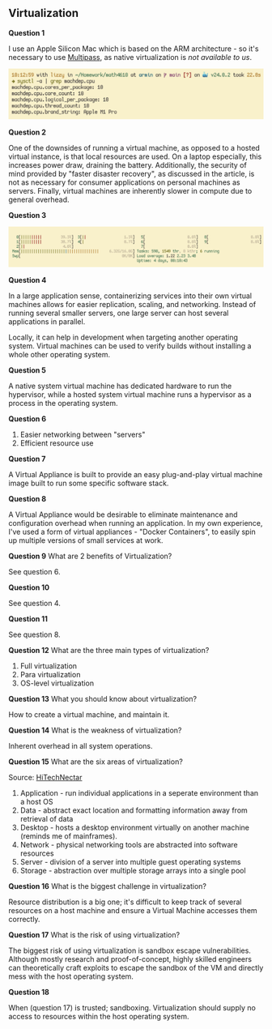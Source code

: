 ## Virtualization

**Question 1** 

I use an Apple Silicon Mac which is based on the ARM architecture - so it's necessary to use 
[Multipass](https://multipass.run/), as native virtualization is _not available to us_.

![No Virtualization Strings](./img/no_virtualization.png)

**Question 2**

One of the downsides of running a virtual machine, as opposed to a hosted virtual instance, is that local
resources are used. On a laptop especially, this increases power draw, draining the battery. Additionally,
the security of mind provided by "faster disaster recovery", as discussed in the article, is not as 
necessary for consumer applications on personal machines as servers. Finally, virtual machines are 
inherently slower in compute due to general overhead.

**Question 3** 

![htop resources](./img/htop.png)

**Question 4** 

In a large application sense, containerizing services into their own virtual machines allows for easier
replication, scaling, and networking. Instead of running several smaller servers, one large server can
host several applications in parallel.

Locally, it can help in development when targeting another operating system. Virtual machines can be
used to verify builds without installing a whole other operating system.

**Question 5**

A native system virtual machine has dedicated hardware to run the hypervisor, while a hosted system 
virtual machine runs a hypervisor as a process in the operating system.

**Question 6**

1. Easier networking between "servers"
2. Efficient resource use

**Question 7**

A Virtual Appliance is built to provide an easy plug-and-play virtual machine image built to run some 
specific software stack.

**Question 8** 

A Virtual Appliance would be desirable to eliminate maintenance and configuration overhead when running an
application. In my own experience, I've used a form of virtual appliances - "Docker Containers", to easily
spin up multiple versions of small services at work.

**Question 9** What are 2 benefits of Virtualization?

See question 6.

**Question 10** 

See question 4.

**Question 11** 

See question 8.

**Question 12**  What are the three main types of virtualization?

1. Full virtualization
2. Para virtualization
3. OS-level virtualization

**Question 13** What you should know about virtualization?

How to create a virtual machine, and maintain it.

**Question 14** What is the weakness of virtualization?

Inherent overhead in all system operations.

**Question 15** What are the six areas of virtualization?

Source: [HiTechNectar](https://www.hitechnectar.com/blogs/virtualization-types)

1. Application - run individual applications in a seperate environment than a host OS
2. Data - abstract exact location and formatting information away from retrieval of data
3. Desktop - hosts a desktop environment virtually on another machine (reminds me of mainframes).
4. Network - physical networking tools are abstracted into software resources
5. Server - division of a server into multiple guest operating systems
6. Storage - abstraction over multiple storage arrays into a single pool

**Question 16** What is the biggest challenge in virtualization?

Resource distribution is a big one; it's difficult to keep track of several resources on a host machine 
and ensure a Virtual Machine accesses them correctly.

**Question 17** What is the risk of using virtualization?

The biggest risk of using virtualization is sandbox escape vulnerabilities. Although mostly research and
proof-of-concept, highly skilled engineers can theoretically craft exploits to escape the sandbox of the
VM and directly mess with the host operating system.

**Question 18**

When (question 17) is trusted; sandboxing. Virtualization should supply no access to resources within the
host operating system.
